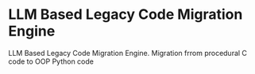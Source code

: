 # LLM Based Legacy Code Migration Engine
 LLM Based Legacy Code Migration Engine. Migration frrom procedural C code to OOP Python code 
